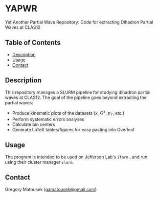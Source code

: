 # YAPWR
Yet Another Partial Wave Repository: Code for extracting Dihadron Partial Waves at CLAS12


## Table of Contents

- [Description](#description)  
- [Usage](#usage)  
- [Contact](#contact)  

## Description

This repository manages a SLURM pipeline for studying dihadron partial waves at CLAS12. The goal of the pipeline goes beyond extracting the partial waves:

  - Produce kinematic plots of the datasets ($x$, $Q^2$, $p_T$, etc.)
  - Perform systematic errors analyses
  - Calculate bin centers
  - Generate LaTeX tables/figures for easy pasting into Overleaf


## Usage

The program is intended to be used on Jefferson Lab's `ifarm` , and run using their cluster manager `slurm`. 

## Contact

Gregory Matousek (gamatousek@gmail.com)
   
